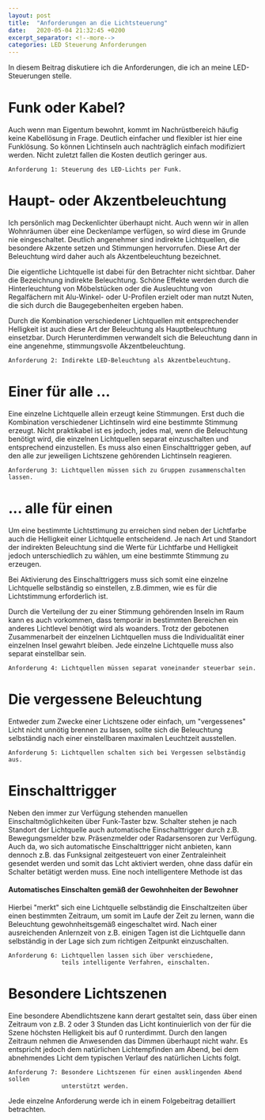 ```yaml
---
layout: post
title:  "Anforderungen an die Lichtsteuerung"
date:   2020-05-04 21:32:45 +0200
excerpt_separator: <!--more-->
categories: LED Steuerung Anforderungen
---
```

In diesem Beitrag diskutiere ich die Anforderungen, die ich an meine LED-Steuerungen
stelle.<!--more-->

# Funk oder Kabel?
Auch wenn man Eigentum bewohnt, kommt im Nachrüstbereich häufig keine Kabellösung in Frage.
Deutlich einfacher und flexibler ist hier eine Funklösung. So können Lichtinseln auch nachträglich
einfach modifiziert werden. Nicht zuletzt fallen die Kosten deutlich geringer aus.

```
Anforderung 1: Steuerung des LED-Lichts per Funk.
```
# Haupt- oder Akzentbeleuchtung
Ich persönlich mag Deckenlichter überhaupt nicht. Auch wenn wir in allen Wohnräumen über eine Deckenlampe
verfügen, so wird diese im Grunde nie eingeschaltet.
Deutlich angenehmer sind indirekte Lichtquellen, die besondere Akzente setzen und Stimmungen hervorrufen.
Diese Art der Beleuchtung wird daher auch als Akzentbeleuchtung bezeichnet.

Die eigentliche Lichtquelle ist dabei für den Betrachter nicht sichtbar. Daher die Bezeichnung indirekte Beleuchtung.
Schöne Effekte werden durch die Hinterleuchtung von Möbelstücken oder die Ausleuchtung von
Regalfächern mit Alu-Winkel- oder U-Profilen erzielt oder man nutzt Nuten, die sich durch die Baugegebenheiten
ergeben haben.

Durch die Kombination verschiedener Lichtquellen mit entsprechender Helligkeit ist auch diese Art der Beleuchtung als Hauptbeleuchtung einsetzbar. Durch Herunterdimmen verwandelt sich die Beleuchtung dann in eine angenehme, stimmungsvolle
Akzentbeleuchtung.

```
Anforderung 2: Indirekte LED-Beleuchtung als Akzentbeleuchtung.
```

# Einer für alle ...
Eine einzelne Lichtquelle allein erzeugt keine Stimmungen. Erst duch die Kombination verschiedener Lichtinseln wird eine
bestimmte Stimmung erzeugt.
Nicht praktikabel ist es jedoch, jedes mal, wenn die Beleuchtung benötigt wird, die einzelnen Lichtquellen separat einzuschalten und entsprechend einzustellen.
Es muss also einen Einschalttrigger geben, auf den alle zur jeweiligen Lichtszene gehörenden Lichtinseln reagieren.

```
Anforderung 3: Lichtquellen müssen sich zu Gruppen zusammenschalten lassen.
```

# ... alle für einen
Um eine bestimmte Lichtsttimung zu erreichen sind neben der Lichtfarbe auch die Helligkeit einer Lichtquelle entscheidend.
Je nach Art und Standort der indirekten Beleuchtung sind die Werte für Lichtfarbe und Helligkeit jedoch unterschiedlich zu wählen, um eine bestimmte Stimmung zu erzeugen.

Bei Aktivierung des Einschalttriggers muss sich somit eine einzelne Lichtquelle selbständig so einstellen, z.B.dimmen,
wie es für die Lichtstimmung erforderlich ist.

Durch die Verteilung der zu einer Stimmung gehörenden Inseln im Raum kann es auch vorkommen, dass temporär in bestimmten Bereichen ein anderes Lichtlevel benötigt wird als woanders.
Trotz der gebotenen Zusammenarbeit der einzelnen Lichtquellen muss die Individualität einer einzelnen Insel gewahrt bleiben.
Jede einzelne Lichtquelle muss also separat einstellbar sein.

```
Anforderung 4: Lichtquellen müssen separat voneinander steuerbar sein.
```

# Die vergessene Beleuchtung
Entweder zum Zwecke einer Lichtszene oder einfach, um "vergessenes" Licht nicht unnötig brennen zu lassen, sollte sich die
Beleuchtung selbständig nach einer einstellbaren maximalen Leuchtzeit ausstellen.

```
Anforderung 5: Lichtquellen schalten sich bei Vergessen selbständig aus.
```

# Einschalttrigger
Neben den immer zur Verfügung stehenden manuellen Einschaltmöglichkeiten über Funk-Taster bzw. Schalter stehen je nach Standort der Lichtquelle auch automatische Einschalttrigger durch z.B. Bewegungsmelder bzw. Präsenzmelder oder Radarsensoren zur Verfügung.
Auch da, wo sich automatische Einschalttrigger nicht anbieten, kann dennoch z.B. das Funksignal zeitgesteuert von
einer Zentraleinheit gesendet werden und somit das Lcht aktiviert werden, ohne dass dafür ein Schalter betätigt werden muss.
Eine noch intelligentere Methode ist das

#### Automatisches Einschalten gemäß der Gewohnheiten der Bewohner
Hierbei "merkt" sich eine Lichtquelle selbständig die Einschaltzeiten über einen bestimmten Zeitraum, um somit im Laufe
der Zeit zu lernen, wann die Beleuchtung gewohnheitsgemäß eingeschaltet wird. Nach einer ausreichenden Anlernzeit von z.B.
einigen Tagen ist die Lichtquelle dann selbständig in der Lage sich zum richtigen Zeitpunkt einzuschalten.

```
Anforderung 6: Lichtquellen lassen sich über verschiedene,
               teils intelligente Verfahren, einschalten.
```

# Besondere Lichtszenen
Eine besondere Abendlichtszene kann derart gestaltet sein, dass über einen Zeitraum von z.B. 2 oder 3 Stunden das Licht
kontinuierlich von der für die Szene höchsten Helligkeit bis auf 0 runterdimmt. Durch den langen Zeitraum nehmen die
Anwesenden das Dimmen überhaupt nicht wahr. Es entspricht jedoch dem natürlichen Lichtempfinden am Abend, bei dem abnehmendes
Licht dem typischen Verlauf des natürlichen Lichts folgt.

```
Anforderung 7: Besondere Lichtszenen für einen ausklingenden Abend sollen
               unterstützt werden.
```


Jede einzelne Anforderung werde ich in einem Folgebeitrag detailliert betrachten.
